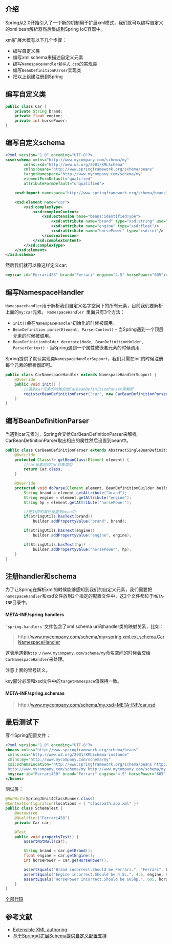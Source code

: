 ## 介绍
Spring从2.0开始引入了一个新的机制用于扩展xml模式，我们就可以编写自定义的xml bean解析器然后集成到Spring IoC容器中。

xml扩展大概有以下几个步骤：
- 编写自定义类
- 编写xml schema来描述自定义元素
- 编写`NamespaceHandler新样式.css`的实现类
- 编写`BeanDefinitionParser`实现类
- 把以上组建注册到Spring

## 编写自定义类
```java
public class Car {
    private String brand;
    private float engine;
    private int horsePower;
}
```

## 编写自定义schema

```xml
<?xml version="1.0" encoding="UTF-8"?>
<xsd:schema xmlns="http://www.mycompany.com/schema/my"
        xmlns:xsd="http://www.w3.org/2001/XMLSchema"
        xmlns:beans="http://www.springframework.org/schema/beans"
        targetNamespace="http://www.mycompany.com/schema/my"
        elementFormDefault="qualified"
        attributeFormDefault="unqualified">

    <xsd:import namespace="http://www.springframework.org/schema/beans"/>

    <xsd:element name="car">
        <xsd:complexType>
            <xsd:complexContent>
                <xsd:extension base="beans:identifiedType">
                    <xsd:attribute name="brand" type="xsd:string" use="required"/>
                    <xsd:attribute name="engine" type="xsd:float"/>
                    <xsd:attribute name="horsePower" type="xsd:int"/>
                </xsd:extension>
            </xsd:complexContent>
        </xsd:complexType>
    </xsd:element>
</xsd:schema>
```
然后我们就可以像这样定义car:
```xml
<my:car id="Ferrari458" brand="Ferrari" engine="4.5" horsePower="605"/>
```

## 编写NamespaceHandler
`NamespaceHandler`用于解析我们自定义名字空间下的所有元素，目前我们要解析上面的`my:car`元素。
`NamespaceHandler `里面只有3个方法：
- `init()`会在`NamespaceHandler`初始化的时候被调用。
- `BeanDefinition parse(Element, ParserContext)` - 当Spring遇到一个顶层元素的时候被调用。
- `BeanDefinitionHolder decorate(Node, BeanDefinitionHolder, ParserContext)` - 当Spring遇到一个属性或嵌套元素的时候调用.

Spring提供了默认实现类`NamespaceHandlerSupport`，我们只需在init的时候注册每个元素的解析器即可。

```java
public class CarNamespaceHandler extends NamespaceHandlerSupport {
    @Override
    public void init() {
        //遇到car元素的时候交给CarBeanDefinitionParser来解析
        registerBeanDefinitionParser("car", new CarBeanDefinitionParser());
    }
}
```

## 编写BeanDefinitionParser

当遇到car元素时，Spring会交给CarBeanDefinitionParser来解析。CarBeanDefinitionParser取出相应的属性然后设置到bean中。

```java
public class CarBeanDefinitionParser extends AbstractSingleBeanDefinitionParser {
    @Override
    protected Class<?> getBeanClass(Element element) {
        //car元素对应Car对象类型
        return Car.class;
    }

    @Override
    protected void doParse(Element element, BeanDefinitionBuilder builder) {
        String brand = element.getAttribute("brand");
        String engine = element.getAttribute("engine");
        String hp = element.getAttribute("horsePower");

        //把对应的属性设置到bean中
        if(StringUtils.hasText(brand))
            builder.addPropertyValue("brand", brand);

        if(StringUtils.hasText(engine))
            builder.addPropertyValue("engine", engine);

        if(StringUtils.hasText(hp))
            builder.addPropertyValue("horsePower", hp);
    }
}
```

## 注册handler和schema
为了让Spring在解析xml的时候能够感知到我们的自定义元素，我们需要把`namespaceHandler`和xsd文件放到2个指定的配置文件中，这2个文件都位于`META-INF`目录中。

#### META-INF/spring.handlers
`` `spring.handlers` ``文件包含了xml schema uri和handler类的映射关系，比如：

>http\://www.mycompany.com/schema/my=spring.xml.ext.schema.CarNamespaceHandler

这表示遇到`http://www.mycompany.com/schema/my`命名空间的时候会交给`CarNamespaceHandler`来处理。

注意上面的冒号转义。

key部分必须和xsd文件中的`targetNamespace`值保持一致。

#### META-INF/spring.schemas

>http\://www.mycompany.com/schema/my.xsd=META-INF/car.xsd

## 最后测试下

写个Spring配置文件：
```xml
<?xml version="1.0" encoding="UTF-8"?>
<beans xmlns="http://www.springframework.org/schema/beans"
 xmlns:xsi="http://www.w3.org/2001/XMLSchema-instance"
 xmlns:my="http://www.mycompany.com/schema/my"
 xsi:schemaLocation="http://www.springframework.org/schema/beans http://www.springframework.org/schema/beans/spring-beans.xsd
 http://www.mycompany.com/schema/my http://www.mycompany.com/schema/my.xsd">
 <my:car id="Ferrari458" brand="Ferrari" engine="4.5" horsePower="605" />
</beans>
```

测试类：
```java
@RunWith(SpringJUnit4ClassRunner.class)
@ContextConfiguration(locations = { "classpath:app.xml" })
public class SchemaTest {
    @Autowired
    @Qualifier("Ferrari458")
    private Car car;

    @Test
    public void propertyTest() {
        assertNotNull(car);

        String brand = car.getBrand();
        float engine = car.getEngine();
        int horsePower = car.getHorsePower();

        assertEquals("Brand incorrect.Should be Ferrari.", "Ferrari", brand);
        assertEquals("Engine incorrect.Should be 4.5L.", 4.5, engine, 0.000001);
        assertEquals("HorsePower incorrect.Should be 605hp.", 605, horsePower);
    }
}
```
[全部代码](https://github.com/dchjmichael/notes/tree/master/spring/schema/code)

## 参考文献
- [Extensible XML authoring](http://docs.spring.io/spring/docs/current/spring-framework-reference/htmlsingle/#xml-custom)
- [基于Spring可扩展Schema提供自定义配置支持](http://blog.csdn.net/cutesource/article/details/5864562)



